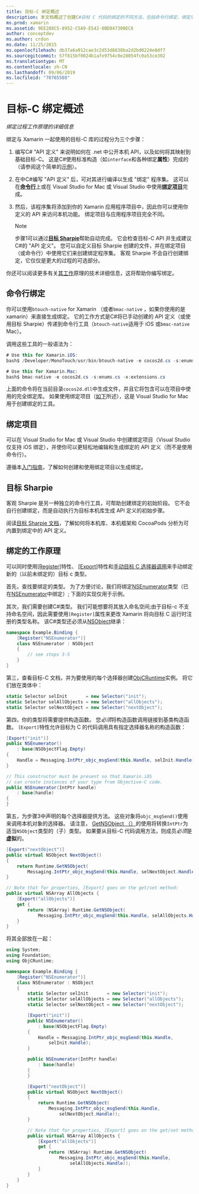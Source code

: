 ```yaml
---
title: 目标-C 绑定概述
description: 本文档概述了创建C#目标 C 代码的绑定的不同方法，包括命令行绑定、绑定项目和目标 Sharpie。 还介绍了绑定的工作原理。
ms.prod: xamarin
ms.assetid: 9EE288C5-8952-C5A9-E542-0BD847300EC6
author: conceptdev
ms.author: crdun
ms.date: 11/25/2015
ms.openlocfilehash: db37a6a912cae3c2d53d8838ba2d2bd0224e8df7
ms.sourcegitcommit: 57f815bf0024b1afe9754c0e28054fc0a53ce302
ms.translationtype: MT
ms.contentlocale: zh-CN
ms.lasthandoff: 09/06/2019
ms.locfileid: "70765588"
---
```

# <a name="overview-of-objective-c-bindings"></a>目标-C 绑定概述

_绑定过程工作原理的详细信息_

绑定与 Xamarin 一起使用的目标-C 库的过程分为三个步骤：

1. 编写C# "API 定义" 来说明如何在 .net 中公开本机 API，以及如何将其映射到基础目标-C。 这是C#使用标准构造（如`interface`和各种绑定**属性**）完成的（请参阅这个简单的[示例](~/cross-platform/macios/binding/objective-c-libraries.md#Binding_an_API)）。

2. 在中C#编写 "API 定义" 后，可对其进行编译以生成 "绑定" 程序集。 这可以在[**命令行**](#commandline)上或在 Visual Studio for Mac 或 Visual Studio 中使用[**绑定项目**](#bindingproject)完成。

3. 然后，该程序集将添加到你的 Xamarin 应用程序项目中，因此你可以使用你定义的 API 来访问本机功能。
   绑定项目与应用程序项目完全不同。

   > [!NOTE]
   > 步骤1可以通过[**目标 Sharpie**](#objectivesharpie)帮助自动完成。 它会检查目标-C API 并生成建议C#的 "API 定义"。 您可以自定义目标 Sharpie 创建的文件，并在绑定项目（或命令行）中使用它们来创建绑定程序集。 客观 Sharpie 不会自行创建绑定，它仅仅是更大的过程的可选部分。

你还可以阅读更多有关[其工作](#howitworks)原理的技术详细信息，这将帮助你编写绑定。

<a name="Command_Line_Bindings" /><a name="commandline" />

## <a name="command-line-bindings"></a>命令行绑定

你可以使用`btouch-native` for Xamarin （或者`bmac-native` ，如果你使用的是 xamarin）来直接生成绑定。 它的工作方式是C#将已手动创建的 API 定义（或使用目标 Sharpie）传递到命令行工具（`btouch-native`适用于 iOS 或`bmac-native` Mac）。

调用这些工具的一般语法为：

```csharp
# Use this for Xamarin.iOS:
bash$ /Developer/MonoTouch/usr/bin/btouch-native -e cocos2d.cs -s:enums.cs -x:extensions.cs
```

```csharp
# Use this for Xamarin.Mac:
bash$ bmac-native -e cocos2d.cs -s:enums.cs -x:extensions.cs
```

上面的命令将在当前目录`cocos2d.dll`中生成文件，并且它将包含可以在项目中使用的完全绑定库。 如果使用绑定项目（[如下](#bindingproject)所述），这是 Visual Studio for Mac 用于创建绑定的工具。

<a name="bindingproject" />

## <a name="binding-project"></a>绑定项目

可以在 Visual Studio for Mac 或 Visual Studio 中创建绑定项目（Visual Studio 仅支持 iOS 绑定），并使你可以更轻松地编辑和生成绑定的 API 定义（而不是使用命令行）。

遵循本[入门指南](~/cross-platform/macios/binding/objective-c-libraries.md#Getting_Started)，了解如何创建和使用绑定项目以生成绑定。

<a name="objectivesharpie" />

## <a name="objective-sharpie"></a>目标 Sharpie

客观 Sharpie 是另一种独立的命令行工具，可帮助创建绑定的初始阶段。 它不会自行创建绑定，而是自动执行为目标本机库生成 API 定义的初始步骤。

阅读[目标 Sharpie 文档](~/cross-platform/macios/binding/objective-sharpie/index.md)，了解如何将本机库、本机框架和 CocoaPods 分析为可内置到绑定中的 API 定义。

<a name="howitworks" />

## <a name="how-binding-works"></a>绑定的工作原理

可以同时使用[[Register]](xref:Foundation.RegisterAttribute)特性、 [[Export]](xref:Foundation.ExportAttribute)特性和[手动目标 C 选择器调用](~/ios/internals/objective-c-selectors.md)来手动绑定新的（以前未绑定的）目标 c 类型。

首先，查找要绑定的类型。 为了方便讨论，我们将绑定[NSEnumerator](https://developer.apple.com/iphone/library/documentation/Cocoa/Reference/Foundation/Classes/NSEnumerator_Class/Reference/Reference.html)类型（已在[NSEnumerator](xref:Foundation.NSEnumerator)中绑定）; 下面的实现仅用于示例。

其次，我们需要创建C#类型。 我们可能想要将其放入命名空间;由于目标-c 不支持命名空间，因此需要使用`[Register]`属性来更改 Xamarin 将向目标 C 运行时注册的类型名称。 该C#类型还必须从[NSObject](xref:Foundation.NSObject)继承：

```csharp
namespace Example.Binding {
    [Register("NSEnumerator")]
    class NSEnumerator : NSObject
    {
        // see steps 3-5
    }
}
```

第三，查看目标-C 文档，并为要使用的每个选择器创建[ObjCRuntime](xref:ObjCRuntime.Selector)实例。 将它们放在类体中：

```csharp
static Selector selInit       = new Selector("init");
static Selector selAllObjects = new Selector("allObjects");
static Selector selNextObject = new Selector("nextObject");
```

第四，你的类型将需要提供构造函数。 您*必须*将构造函数调用链接到基类构造函数。 `[Export]`特性允许目标为 C 的代码调用具有指定选择器名称的构造函数：

```csharp
[Export("init")]
public NSEnumerator()
    : base(NSObjectFlag.Empty)
{
    Handle = Messaging.IntPtr_objc_msgSend(this.Handle, selInit.Handle);
}
```

```csharp
// This constructor must be present so that Xamarin.iOS
// can create instances of your type from Objective-C code.
public NSEnumerator(IntPtr handle)
    : base(handle)
{
}
```

第五，为步骤3中声明的每个选择器提供方法。 这些对象将`objc_msgSend()`使用来调用本机对象的选择器。 请注意， [GetNSObject （）](xref:ObjCRuntime.Runtime.GetNSObject*)的使用将转换`IntPtr`为适当`NSObject`类型的（子）类型。 如果要从目标-C 代码调用方法，则成员*必须*是**虚拟**的。

```csharp
[Export("nextObject")]
public virtual NSObject NextObject()
{
    return Runtime.GetNSObject(
        Messaging.IntPtr_objc_msgSend(this.Handle, selNextObject.Handle));
}
```

```csharp
// Note that for properties, [Export] goes on the get/set method:
public virtual NSArray AllObjects {
    [Export("allObjects")]
    get {
        return (NSArray) Runtime.GetNSObject(
            Messaging.IntPtr_objc_msgSend(this.Handle, selAllObjects.Handle));
    }
}
```

将其全部放在一起：

```csharp
using System;
using Foundation;
using ObjCRuntime;

namespace Example.Binding {
    [Register("NSEnumerator")]
    class NSEnumerator : NSObject
    {
        static Selector selInit       = new Selector("init");
        static Selector selAllObjects = new Selector("allObjects");
        static Selector selNextObject = new Selector("nextObject");

        [Export("init")]
        public NSEnumerator()
            : base(NSObjectFlag.Empty)
        {
            Handle = Messaging.IntPtr_objc_msgSend(this.Handle,
                selInit.Handle);
        }

        public NSEnumerator(IntPtr handle)
            : base(handle)
        {
        }

        [Export("nextObject")]
        public virtual NSObject NextObject()
        {
            return Runtime.GetNSObject(
                Messaging.IntPtr_objc_msgSend(this.Handle,
                    selNextObject.Handle));
        }

        // Note that for properties, [Export] goes on the get/set method:
        public virtual NSArray AllObjects {
            [Export("allObjects")]
            get {
                return (NSArray) Runtime.GetNSObject(
                    Messaging.IntPtr_objc_msgSend(this.Handle,
                        selAllObjects.Handle));
            }
        }
    }
}
```
